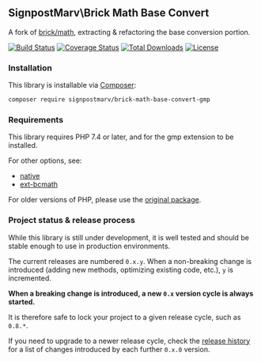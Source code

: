 ## SignpostMarv\Brick Math Base Convert

A fork of [brick/math](https://github.com/brick/math), extracting & refactoring the base conversion portion.

[![Build Status](https://api.travis-ci.org/signpostmarv/brick-math-base-convert-gmp.svg?branch=master)](http://travis-ci.org/signpostmarv/brick-math-base-convert-gmp)
[![Coverage Status](https://coveralls.io/repos/signpostmarv/brick-math-base-convert-gmp/badge.svg?branch=master)](https://coveralls.io/r/signpostmarv/brick-math-base-convert-gmp?branch=master)
[![Total Downloads](https://poser.pugx.org/signpostmarv/brick-math-base-convert-gmp/downloads)](https://packagist.org/packages/signpostmarv/brick-math-base-convert-gmp)
[![License](https://img.shields.io/badge/license-MIT-blue.svg)](http://opensource.org/licenses/MIT)

### Installation

This library is installable via [Composer](https://getcomposer.org/):

```bash
composer require signpostmarv/brick-math-base-convert-gmp
```

### Requirements

This library requires PHP 7.4 or later, and for the gmp extension to be installed.

For other options, see:
* [native](https://github.com/signpostmarv/brick-math-base-convert)
* [ext-bcmath](https://github.com/signpostmarv/brick-math-base-convert-bcmath)

For older versions of PHP, please use the [original package](https://github.com/brick/math).

### Project status & release process

While this library is still under development, it is well tested and should be stable enough to use in production
environments.

The current releases are numbered `0.x.y`. When a non-breaking change is introduced (adding new methods, optimizing
existing code, etc.), `y` is incremented.

**When a breaking change is introduced, a new `0.x` version cycle is always started.**

It is therefore safe to lock your project to a given release cycle, such as `0.8.*`.

If you need to upgrade to a newer release cycle, check the [release history](https://github.com/signpostmarv/brick-math-base-convert-gmp/releases)
for a list of changes introduced by each further `0.x.0` version.
